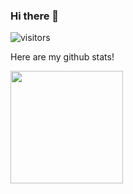 ### Hi there 👋 

![visitors](https://visitor-badge.glitch.me/badge?page_id=page.id)
<!--
**balkisdirahoui/balkisdirahoui** is a ✨ _special_ ✨ repository because its `README.md` (this file) appears on your GitHub profile.

Here are some ideas to get you started:

- 🔭 I’m currently working on ...
- 🌱 I’m currently learning ...
- 👯 I’m looking to collaborate on ...
- 🤔 I’m looking for help with ...
- 💬 Ask me about ...
- 📫 How to reach me: ...
- 😄 Pronouns: ...
- ⚡ Fun fact: ...
-->

Here are my github stats! 

<img height="180em" src="https://github-readme-stats.vercel.app/api?username=balkisdirahoui&show_icons=true&hide_border=true&&count_private=true&include_all_commits=true" />
